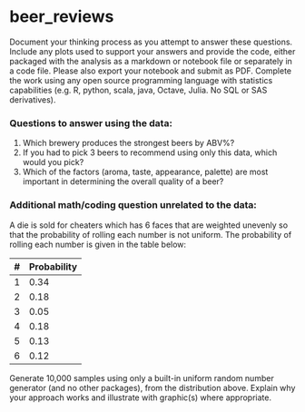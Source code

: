 # beer_reviews

Document your thinking process as you attempt to answer these questions. Include any plots used to support your answers and provide the code, either packaged with the analysis as a markdown or notebook file or separately in a code file.  Please also export your notebook and submit as PDF. Complete the work using any open source programming language with statistics capabilities (e.g. R, python, scala, java, Octave, Julia. No SQL or SAS derivatives).


### Questions to answer using the data:

1. Which brewery produces the strongest beers by ABV%?
2. If you had to pick 3 beers to recommend using only this data, which would you pick?
3. Which of the factors (aroma, taste, appearance, palette) are most important in determining the overall quality of a beer?

### Additional math/coding question unrelated to the data:

A die is sold for cheaters which has 6 faces that are weighted unevenly so that the probability of rolling each number is not uniform. The probability of rolling each number is given in the table below:

| # | Probability |
|--- |------------ |
|    1   	|     0.34    |
|    2  |     0.18    |
|    3  |     0.05   	|
|    4  |     0.18    |
|    5  |     0.13    |
|    6  |     0.12    |

Generate 10,000 samples using only a built-in uniform random number generator (and no other packages), from the distribution above. Explain why your approach works and illustrate with graphic(s) where appropriate.
